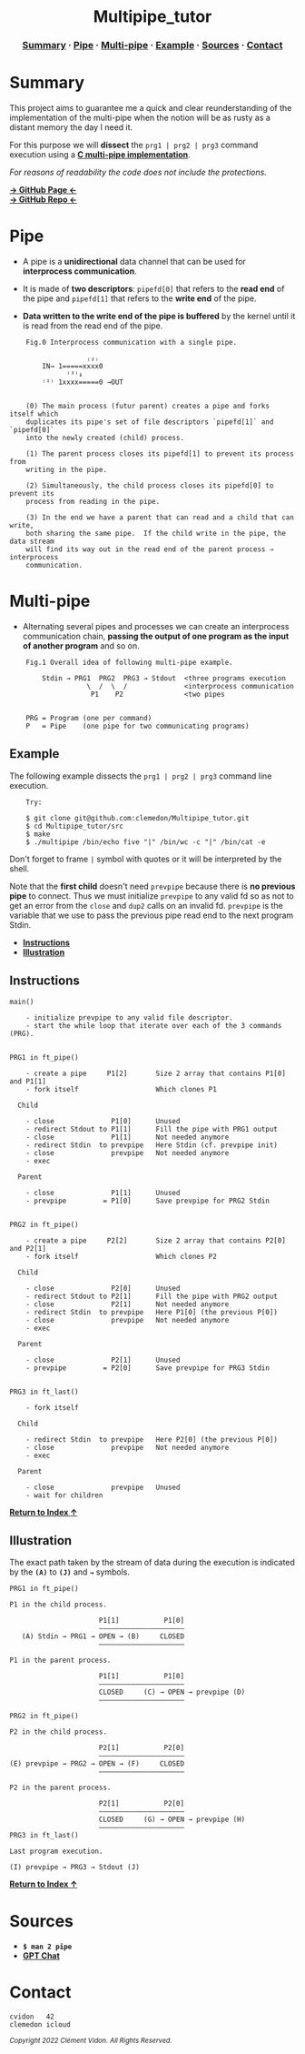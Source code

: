 <h1 align="center">
    Multipipe_tutor
</h1>

<h3 align="center">
    <a href="#summary">Summary</a>
    <span> · </span>
    <a href="#pipe">Pipe</a>
    <span> · </span>
    <a href="#multi-pipe">Multi-pipe</a>
    <span> · </span>
    <a href="#example">Example</a>
    <span> · </span>
    <a href="#sources">Sources</a>
    <span> · </span>
    <a href="#contact">Contact</a>
</h3>

# Summary

This project aims to guarantee me a quick and clear reunderstanding of the
implementation of the multi-pipe when the notion will be as rusty as a
distant memory the day I need it.

For this purpose we will **dissect** the `prg1 | prg2 | prg3` command execution
using a [**C multi-pipe implementation**](https://github.com/clemedon/Multipipe_tutor/tree/main/src).

*For reasons of readability the code does not include the protections.*

[**→ GitHub Page ←**](https://clemedon.github.io/Multipipe_tutor/)<br>
[**→ GitHub Repo ←**](https://github.com/clemedon/Multipipe_tutor/)

# Pipe

- A pipe is a **unidirectional** data channel that can be used for **interprocess
  communication**.

- It is made of **two descriptors**: `pipefd[0]` that refers to the **read end** of
  the pipe and `pipefd[1]` that refers to the **write end** of the pipe.

- **Data written to the write end of the pipe is buffered** by the kernel until it
  is read from the read end of the pipe.

```
    Fig.0 Interprocess communication with a single pipe.

                   ₍₂₎
        IN→ 1=====xxxx0
              ⁽³⁾↓
        ⁽¹⁾ 1xxxx=====0 →OUT


    (0) The main process (futur parent) creates a pipe and forks itself which
    duplicates its pipe's set of file descriptors `pipefd[1]` and `pipefd[0]`
    into the newly created (child) process.

    (1) The parent process closes its pipefd[1] to prevent its process from
    writing in the pipe.

    (2) Simultaneously, the child process closes its pipefd[0] to prevent its
    process from reading in the pipe.

    (3) In the end we have a parent that can read and a child that can write,
    both sharing the same pipe.  If the child write in the pipe, the data stream
    will find its way out in the read end of the parent process ⇒ interprocess
    communication.
```

# Multi-pipe

- Alternating several pipes and processes we can create an interprocess
  communication chain, **passing the output of one program as the input of
  another program** and so on.

```
    Fig.1 Overall idea of following multi-pipe example.

        Stdin → PRG1  PRG2  PRG3 → Stdout  <three programs execution
                   \  /  \  /              <interprocess communication
                    P1    P2               <two pipes


    PRG = Program (one per command)
    P   = Pipe    (one pipe for two communicating programs)
```

##  Example

The following example dissects the `prg1 | prg2 | prg3` command line execution.

```
    Try:

    $ git clone git@github.com:clemedon/Multipipe_tutor.git
    $ cd Multipipe_tutor/src
    $ make
    $ ./multipipe /bin/echo five "|" /bin/wc -c "|" /bin/cat -e
```

Don't forget to frame `|` symbol with quotes or it will be interpreted by the
shell.

Note that the **first child** doesn't need `prevpipe` because there is **no
previous pipe** to connect. Thus we must initialize `prevpipe` to any valid fd
so as not to get an error from the `close` and `dup2` calls on an invalid fd.
`prevpipe` is the variable that we use to pass the previous pipe read end to the
next program Stdin.

- [**Instructions**](#instructions)
- [**Illustration**](#illustration)

## Instructions

```
main()

    - initialize prevpipe to any valid file descriptor.
    - start the while loop that iterate over each of the 3 commands (PRG).


PRG1 in ft_pipe()

    - create a pipe     P1[2]       Size 2 array that contains P1[0] and P1[1]
    - fork itself                   Which clones P1

  Child

    - close              P1[0]      Unused
    - redirect Stdout to P1[1]      Fill the pipe with PRG1 output
    - close              P1[1]      Not needed anymore
    - redirect Stdin  to prevpipe   Here Stdin (cf. prevpipe init)
    - close              prevpipe   Not needed anymore
    - exec

  Parent

    - close              P1[1]      Unused
    - prevpipe         = P1[0]      Save prevpipe for PRG2 Stdin


PRG2 in ft_pipe()

    - create a pipe     P2[2]       Size 2 array that contains P2[0] and P2[1]
    - fork itself                   Which clones P2

  Child

    - close              P2[0]      Unused
    - redirect Stdout to P2[1]      Fill the pipe with PRG2 output
    - close              P2[1]      Not needed anymore
    - redirect Stdin  to prevpipe   Here P1[0] (the previous P[0])
    - close              prevpipe   Not needed anymore
    - exec

  Parent

    - close              P2[1]      Unused
    - prevpipe         = P2[0]      Save prevpipe for PRG3 Stdin


PRG3 in ft_last()

    - fork itself

  Child

    - redirect Stdin  to prevpipe   Here P2[0] (the previous P[0])
    - close              prevpipe   Not needed anymore
    - exec

  Parent

    - close              prevpipe   Unused
    - wait for children
```
[**Return to Index ↑**](#example)

## Illustration

The exact path taken by the stream of data during the execution is indicated by
the **`(A)`** to **`(J)`** and  **`→`** symbols.

```
PRG1 in ft_pipe()

P1 in the child process.

                      P1[1]           P1[0]
                      ―――――――――――――――――――――
   (A) Stdin → PRG1 → OPEN → (B)     CLOSED
                      ―――――――――――――――――――――

P1 in the parent process.

                      P1[1]           P1[0]
                      ―――――――――――――――――――――
                      CLOSED     (C) → OPEN → prevpipe (D)
                      ―――――――――――――――――――――

PRG2 in ft_pipe()

P2 in the child process.

                      P2[1]           P2[0]
                      ―――――――――――――――――――――
(E) prevpipe → PRG2 → OPEN → (F)     CLOSED
                      ―――――――――――――――――――――

P2 in the parent process.

                      P2[1]           P2[0]
                      ―――――――――――――――――――――
                      CLOSED     (G) → OPEN → prevpipe (H)
                      ―――――――――――――――――――――
PRG3 in ft_last()

Last program execution.

(I) prevpipe → PRG3 → Stdout (J)
```

[**Return to Index ↑**](#example)

# Sources

- **`$ man 2 pipe`**
- [**GPT Chat**](https://chat.openai.com/chat)

# Contact

```
cvidon   42
clemedon icloud
```

<sub><i>Copyright 2022 Clément Vidon.  All Rights Reserved.</i></sub>
